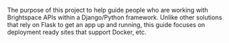 The purpose of this project to help guide people who are working with Brightspace APIs within a Django/Python framework. Unlike other solutions that rely on Flask to get an app up and running, this guide focuses on deployment ready sites that support Docker, etc.
